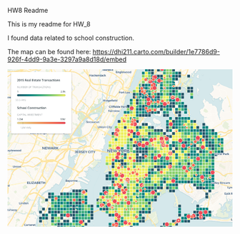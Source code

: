 HW8 Readme


This is my readme for HW_8

I found data related to school construction. 


The map can be found here: https://dhi211.carto.com/builder/1e7786d9-926f-4dd9-9a3e-3297a9a8d18d/embed


![Alt text](PlotImage.png)
